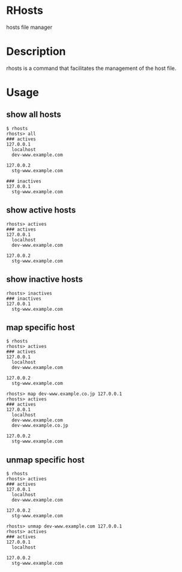 RHosts
====

hosts file manager

# Description

rhosts is a command that facilitates the management of the host file.

# Usage
## show all hosts
```
$ rhosts
rhosts> all
### actives
127.0.0.1
  localhost
  dev-www.example.com

127.0.0.2
  stg-www.example.com

### inactives
127.0.0.1
  stg-www.example.com

```

## show active hosts
```
rhosts> actives
### actives
127.0.0.1
  localhost
  dev-www.example.com

127.0.0.2
  stg-www.example.com

```

## show inactive hosts
```
rhosts> inactives
### inactives
127.0.0.1
  stg-www.example.com

```

## map specific host
```
$ rhosts
rhosts> actives
### actives
127.0.0.1
  localhost
  dev-www.example.com

127.0.0.2
  stg-www.example.com

rhosts> map dev-www.example.co.jp 127.0.0.1
rhosts> actives
### actives
127.0.0.1
  localhost
  dev-www.example.com
  dev-www.example.co.jp

127.0.0.2
  stg-www.example.com

```

## unmap specific host
```
$ rhosts
rhosts> actives
### actives
127.0.0.1
  localhost
  dev-www.example.com

127.0.0.2
  stg-www.example.com

rhosts> unmap dev-www.example.com 127.0.0.1
rhosts> actives
### actives
127.0.0.1
  localhost

127.0.0.2
  stg-www.example.com

```
